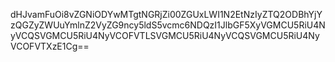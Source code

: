 dHJvamFuOi8vZGNiODYwMTgtNGRjZi00ZGUxLWI1N2EtNzIyZTQ2ODBhYjYzQGZyZWUuYmlnZ2VyZG9ncy5ldS5vcmc6NDQzI1JlbGF5XyVGMCU5RiU4NyVCQSVGMCU5RiU4NyVCOFVTLSVGMCU5RiU4NyVCQSVGMCU5RiU4NyVCOFVTXzE1Cg==